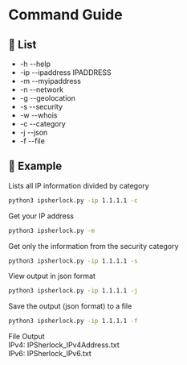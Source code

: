 # Command Guide

## 📜 List

 - -h --help
 - -ip --ipaddress IPADDRESS
 - -m --myipaddress
 - -n --network
 - -g --geolocation
 - -s --security
 - -w --whois
 - -c --category
 - -j --json
 - -f --file

## 🫧 Example
Lists all IP information divided by category
```bash
python3 ipsherlock.py -ip 1.1.1.1 -c
```
Get your IP address
```bash
python3 ipsherlock.py -m
```
Get only the information from the security category
```bash
python3 ipsherlock.py -ip 1.1.1.1 -s
```
View output in json format
```bash
python3 ipsherlock.py -ip 1.1.1.1 -j
```
Save the output (json format) to a file
```bash
python3 ipsherlock.py -ip 1.1.1.1 -f
```
File Output <br> IPv4: IPSherlock_IPv4Address.txt <br> IPv6: IPSherlock_IPv6.txt
